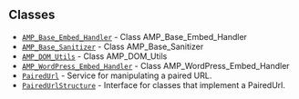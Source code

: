 ## Classes

* [`AMP_Base_Embed_Handler`](AMP_Base_Embed_Handler.md) - Class AMP_Base_Embed_Handler
* [`AMP_Base_Sanitizer`](AMP_Base_Sanitizer.md) - Class AMP_Base_Sanitizer
* [`AMP_DOM_Utils`](AMP_DOM_Utils.md) - Class AMP_DOM_Utils
* [`AMP_WordPress_Embed_Handler`](AMP_WordPress_Embed_Handler.md) - Class AMP_WordPress_Embed_Handler
* [`PairedUrl`](PairedUrl.md) - Service for manipulating a paired URL.
* [`PairedUrlStructure`](PairedUrlStructure.md) - Interface for classes that implement a PairedUrl.
